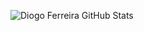 ![Diogo Ferreira GitHub Stats](https://diogofrr-readme.vercel.app/api?username=diogofrr&show_icons=true&theme=radical)

